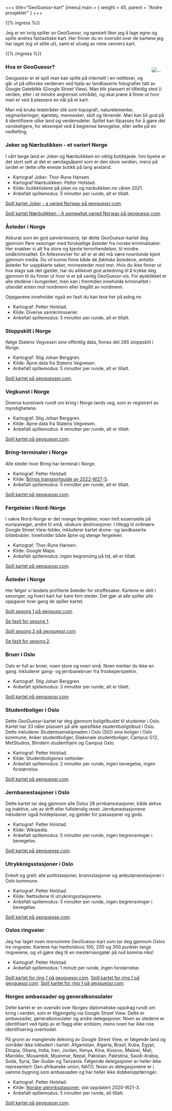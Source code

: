 +++
title="GeoGuessr-kart"
[menu]
main = { weight = 45, parent = "Andre prosjekter" }
+++

{{% ingress %}}

Jeg er en ivrig spiller av GeoGuessr, og spesielt liker jeg å lage egne og spille andres
fantastiske kart. Her finner du en oversikt over de kartene jeg har laget (og vil stille ut), samt
et utvalg av mine venners kart.

{{% /ingress %}}

<img
 src="bilde.png"
 align="right"
 class="responsive"
 alt="..."
 style="padding: 20px">

### Hva er GeoGuessr?

Geoguessr er et spill man kan spille på internett i en nettleser, og går ut på utforske verdenen
ved hjelp av landbaserte fotografier tatt av Google Gateblikk (Google Street View). Man blir
plassert et tilfeldig sted (i verden, eller i et mindre avgrenset område), og skal prøve å finne ut
hvor man er ved å plassere en nål på et kart.

Man må bruke ledetråder slik som topografi, naturelementer, vegmarkeringer, kjøretøy, mennesker,
skilt og liknende. Man kan bli god på å identifisere ulike land og verdensdeler. Spillet kan
tilpasses for å gjøre det vanskeligere, for eksempel ved å begrense bevegelse, eller sette på en
nedtelling.

### Joker og Nærbutikken - et variert Norge

I vårt lange land er Joker og Nærbutikken en viktig butikkjede.
Inni byene er det stort sett at det er søndagsåpent som er den store verdien,
mens på landet er dette ofte eneste butikk på lang avstand.

- Kartograf Joker: Thor-Rune Hansen.
- Kartograf Nærbutikken: Petter Holstad.
- Kilde: butikklistene på joker.no og narbutikken.no våren 2021.
- Anbefalt spillemodus: 5 minutter per runde, alt er tillatt.

[Spill kartet Joker - a varied Norway på
geoguessr.com](https://www.geoguessr.com/maps/602c631b7b49c10001cf331c).

[Spill kartet Nærbutikken - A somewhat varied Norway på
geoguessr.com](https://www.geoguessr.com/maps/606b70ed9fde7600011d1f2a).

### Åsteder i Norge

Akkurat som en god sannkrimserie, tar dette GeoGuessr-kartet deg gjennom flere sesonger med
forskjellige åsteder fra norske kriminalsaker. Her snakker vi alt fra store og kjente
terrorhendelser, til mindre småkriminalitet. En fellesnevner for alt er at det må være
noenlunde kjent gjennom media. Du vil kunne finne både de *faktiske* åstedene, *antatte*
åsteder for uoppklarte saker, minnesteder med mer. Hvis du ikke finner ut hva slags sak
det gjelder, har du allikevel god anledning til å trykke deg gjennom til du finner ut
hvor vi er på vanlig GeoGuessr-vis. For øyeblikket er alle stedene i kongeriket, men kan
i fremtiden inneholde kriminalitet i utlandet enten mot nordmenn eller begått av nordmenn.

Oppgavene inneholder også en fasit du kan lese her på pdog.no

- Kartograf: Petter Holstad.
- Kilde: Diverse sannkrimsserier.
- Anbefalt spillemodus: 5 minutter per runde, alt er tillatt.

### Stoppskilt i Norge

Ifølge Statens Vegvesen sine offentlig data, finnes det 285 stoppskilt i Norge.

- Kartograf: Stig Johan Berggren.
- Kilde: Åpne data fra Statens Vegvesen.
- Anbefalt spillemodus: 5 minutter per runde, alt er tillatt.

[Spill kartet på geoguesser.com](https://www.geoguessr.com/maps/61223490823d5700011ca707).

### Vegkunst i Norge

Diverse kunstverk rundt om kring i Norge lands veg, som er registrert av myndighetene.

- Kartograf: Stig Johan Berggren.
- Kilde: Åpne data fra Statens Vegvesen.
- Anbefalt spillemodus: 4 minutter per runde, alt er tillatt.

[Spill kartet på geoguessr.com](https://www.geoguessr.com/maps/612ab66c6962f50001aec0a7).

### Bring-terminaler i Norge

Alle steder hvor Bring har terminal i Norge.

- Kartograf: Petter Holstad.
- Kilde:
[Brings
transportguide
av 2022-W27-5](https://www.bring.no/tjenester/pakker-og-gods/Transportguiden_01072022.pdf).
- Anbefalt spillemodus: 5 minutter per runde, alt er tillatt.

[Spill kartet på geoguessr.com](https://www.geoguessr.com/maps/62fcaac1166b7ba31c3ad064).

### Fergeleier i Nord-Norge

I vakre Nord-Norge er det mange fergeleier, noen helt essensielle på europaveger, andre til små,
obskure destinasjoner. I tillegg til ordinære Google Street View-bilder, inkluderer kartet
drone- og landbaserte bildebobler. Inneholder både åpne og stenge fergeleier.

- Kartograf: Thor-Rune Hansen.
- Kilde: Google Maps.
- Anbefalt spillemodus: ingen begrensing på tid, alt er tillatt.

[Spill kartet på geoguessr.com](https://www.geoguessr.com/maps/6021cd9b6630570001aa141d).

### Åsteder i Norge

Her følger vi landets profilerte åsteder for straffesaker. Kartene er delt i sesonger, og hvert
kart har bare fem steder. Det gjør at alle spiller alle oppgaver hver gang de spiller kartet.

[Spill sesong 1 på geogussr.com](https://www.geoguessr.com/maps/6056143ad0aad50001947cd2).

[Se fasit for sesong 1](../crimes1).

[Spill sesong 2 på geoguessr.com](https://www.geoguessr.com/maps/60637fc5afc6510001489a3c).

[Se fasit for sesong 2](../crimes2).

### Bruer i Oslo

Oslo er full av broer, noen store og noen små. Noen merker du ikke en gang. Inkluderer
gang- og jernbanebruer fra froskeperspektiv.

- Kartograf: Stig Johan Berggren.
- Anbefalt spillemodus: 3 minutter per runde, alt er tillatt.

[Spill kartet på geoguessr.com](https://www.geoguessr.com/maps/6045de7c1f32c100011b0578).

### Studentboliger i Oslo

Dette GeoGuessr-kartet tar deg gjennom boligtilbudet til studenter i Oslo.
Kartet har 33 nåler plassert på alle spesifikke studentboligtilbud i Oslo.
Dette inkluderer Studentsamskipnaden i Oslo (SiO) sine boliger i Oslo kommune, Anker
studentboliger, Diakonale studentboliger, Campus G12, MetStudios, Blindern studenthjem og
Campus Oslo.

- Kartograf: Petter Holstad.
- Kilde: Studentboligenes nettsider.
- Anbefalt spillemodus: 2 minutter per runde, ingen bevegelse, ingen forstørrelse.

[Spill kartet på geoguessr.com](https://www.geoguessr.com/maps/6113bb3c5e6d8d00011b48fd).

### Jernbanestasjoner i Oslo

Dette kartet tar deg gjennom alle Oslos 28 jernbanestasjoner, både aktive og inaktive, ute av
drift eller fullstendig revet. Jernbanestasjonene inkluderer også holdeplasser, og gjelder for
passasjerer og gods.

- Kartograf: Petter Holstad.
- Kilde: Wikipedia.
- Anbefalt spillemodus: 5 minutter per runde, ingen begrensninger i bevegelse.

[Spill kartet på geoguesse.com](https://www.geoguessr.com/maps/60db908d035ef600017d6f32).

### Utrykknigsstasjoner i Oslo

Enkelt og greit: alle politistasjoner, brannstasjoner og ambulansestasjoner i Oslo kommune.

- Kartograf: Petter Holstad.
- Kilde: Nettsidene til utrykningsstasjonene.
- Anbefalt spillemodus: 5 minutter per runde, ingen begrensninger i bevegelse.

[Spill kartet på geoguesse.com](https://www.geoguessr.com/maps/617dcaafed0f750001c265b6).

### Oslos ringveier

Jeg har laget noen morsomme GeoGuessr-kart som tar deg gjennom Oslos tre ringveier.
Kartene har henholdsvis 100, 200 og 300 punkter langs ringveiene, og vil gjøre deg til
en mesternavigatør på null komma niks!

- Kartograf: Petter Holstad.
- Anbefalt spillemodus: 1 minutt per runde, ingen forstørrelse.

[Spill kartet for ring 1 på geoguessr.com](https://www.geoguessr.com/maps/604949023266fd000157e4c0).
[Spill kartet for ring 1 på geoguessr.com](https://www.geoguessr.com/maps/6186e99337be530001bae49b).
[Spill kartet for ring 1 på geoguessr.com](https://www.geoguessr.com/maps/6187b2694993490001948564).

### Norges ambassader og generalkonsulater

Dette kartet er en oversikt over Norges diplomatiske oppdrag rundt om kring i verden,
som er tilgjengelig via Google Street View. Dette er ambassader, generalkonsulater og
andre delegasjoner. Noen av stedene er identifisert ved hjelp av et flagg eller emblem,
mens noen har ikke noe identifisering overhodet.

På grunn av manglende dekning av Google Street View, er følgende land og områder ikke inkludert i
kartet: Afganistan, Algeria, Brasil, Kuba, Egypt, Etiopia, Ghana, India, Iran, Jordan, Kenya,
Kina, Kosovo, Malawi, Mali, Marokko, Mosambik, Myanmar, Nepal, Pakistan, Palestina, Saudi-Arabia,
Suda, Syria, Sør-Sudan og Tanzania. Følgende delegasjoner er heller ikke representert:
Den afrikanske union, NATO. Noen av delegasjonene er i samme bygning som ambassaden og
har heller ikke dobbeloppføringer.

- Kartograf: Petter Holstad.
- Kilde:
[Norske utenriksstasjoner](https://www.regjeringen.no/no/dep/ud/org/utenriksstasjoner/id524467/),
sist oppdatert 2020-W21-3.
- Anbefalt spillemodus: 5 minutter per runde, alt tillatt.

[Spill kartet på geoguessr.com](https://www.geoguessr.com/maps/60511704b658d80001909f57).
